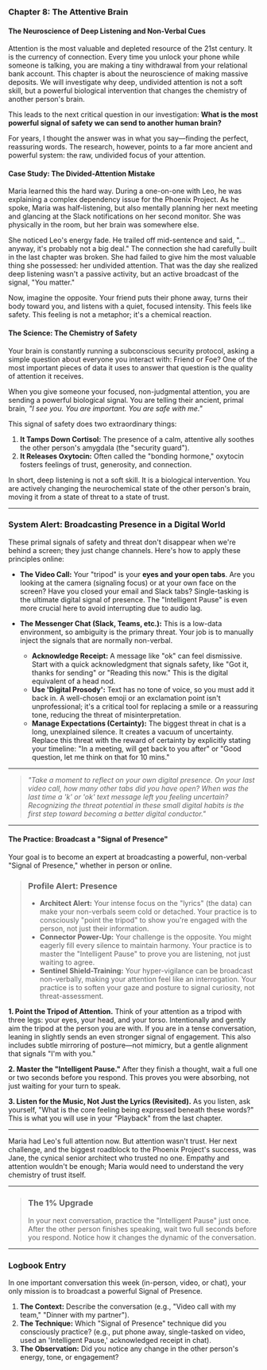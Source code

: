 ### **Chapter 8: The Attentive Brain**
#### The Neuroscience of Deep Listening and Non-Verbal Cues

Attention is the most valuable and depleted resource of the 21st century. It is the currency of connection. Every time you unlock your phone while someone is talking, you are making a tiny withdrawal from your relational bank account. This chapter is about the neuroscience of making massive deposits. We will investigate why deep, undivided attention is not a soft skill, but a powerful biological intervention that changes the chemistry of another person's brain.

This leads to the next critical question in our investigation: **What is the most powerful signal of safety we can send to another human brain?**

For years, I thought the answer was in what you say—finding the perfect, reassuring words. The research, however, points to a far more ancient and powerful system: the raw, undivided focus of your attention.

#### **Case Study: The Divided-Attention Mistake**

Maria learned this the hard way. During a one-on-one with Leo, he was explaining a complex dependency issue for the Phoenix Project. As he spoke, Maria was half-listening, but also mentally planning her next meeting and glancing at the Slack notifications on her second monitor. She was physically in the room, but her brain was somewhere else.

She noticed Leo's energy fade. He trailed off mid-sentence and said, "…anyway, it's probably not a big deal." The connection she had carefully built in the last chapter was broken. She had failed to give him the most valuable thing she possessed: her undivided attention. That was the day she realized deep listening wasn't a passive activity, but an active broadcast of the signal, "You matter."

Now, imagine the opposite. Your friend puts their phone away, turns their body toward you, and listens with a quiet, focused intensity. This feels like safety. This feeling is not a metaphor; it's a chemical reaction.

#### **The Science: The Chemistry of Safety**

Your brain is constantly running a subconscious security protocol, asking a simple question about everyone you interact with: Friend or Foe? One of the most important pieces of data it uses to answer that question is the quality of attention it receives.

When you give someone your focused, non-judgmental attention, you are sending a powerful biological signal. You are telling their ancient, primal brain, *"I see you. You are important. You are safe with me."*

This signal of safety does two extraordinary things:

1.  **It Tamps Down Cortisol:** The presence of a calm, attentive ally soothes the other person's amygdala (the "security guard").
2.  **It Releases Oxytocin:** Often called the "bonding hormone," oxytocin fosters feelings of trust, generosity, and connection.

In short, deep listening is not a soft skill. It is a biological intervention. You are actively changing the neurochemical state of the other person's brain, moving it from a state of threat to a state of trust.

---
### **System Alert: Broadcasting Presence in a Digital World**

These primal signals of safety and threat don't disappear when we're behind a screen; they just change channels. Here's how to apply these principles online:

*   **The Video Call:** Your "tripod" is your **eyes and your open tabs**. Are you looking at the camera (signaling focus) or at your own face on the screen? Have you closed your email and Slack tabs? Single-tasking is the ultimate digital signal of presence. The "Intelligent Pause" is even more crucial here to avoid interrupting due to audio lag.

*   **The Messenger Chat (Slack, Teams, etc.):** This is a low-data environment, so ambiguity is the primary threat. Your job is to manually inject the signals that are normally non-verbal.
    *   **Acknowledge Receipt:** A message like "ok" can feel dismissive. Start with a quick acknowledgment that signals safety, like "Got it, thanks for sending" or "Reading this now." This is the digital equivalent of a head nod.
    *   **Use 'Digital Prosody':** Text has no tone of voice, so you must add it back in. A well-chosen emoji or an exclamation point isn't unprofessional; it's a critical tool for replacing a smile or a reassuring tone, reducing the threat of misinterpretation.
    *   **Manage Expectations (Certainty):** The biggest threat in chat is a long, unexplained silence. It creates a vacuum of uncertainty. Replace this threat with the reward of certainty by explicitly stating your timeline: "In a meeting, will get back to you after" or "Good question, let me think on that for 10 mins."
---
> *"Take a moment to reflect on your own digital presence. On your last video call, how many other tabs did you have open? When was the last time a 'k' or 'ok' text message left you feeling uncertain? Recognizing the threat potential in these small digital habits is the first step toward becoming a better digital conductor."*
---

#### **The Practice: Broadcast a "Signal of Presence"**

Your goal is to become an expert at broadcasting a powerful, non-verbal "Signal of Presence," whether in person or online.

> ### **Profile Alert: Presence**
>
> *   **Architect Alert:** Your intense focus on the "lyrics" (the data) can make your non-verbals seem cold or detached. Your practice is to consciously "point the tripod" to show you're engaged with the person, not just their information.
> *   **Connector Power-Up:** Your challenge is the opposite. You might eagerly fill every silence to maintain harmony. Your practice is to master the "Intelligent Pause" to prove you are listening, not just waiting to agree.
> *   **Sentinel Shield-Training:** Your hyper-vigilance can be broadcast non-verbally, making your attention feel like an interrogation. Your practice is to soften your gaze and posture to signal curiosity, not threat-assessment.

**1. Point the Tripod of Attention.** Think of your attention as a tripod with three legs: your eyes, your head, and your torso. Intentionally and gently aim the tripod at the person you are with. If you are in a tense conversation, leaning in slightly sends an even stronger signal of engagement. This also includes subtle mirroring of posture—not mimicry, but a gentle alignment that signals "I'm with you."

**2. Master the "Intelligent Pause."** After they finish a thought, wait a full one or two seconds before you respond. This proves you were absorbing, not just waiting for your turn to speak.

**3. Listen for the Music, Not Just the Lyrics (Revisited).** As you listen, ask yourself, "What is the core feeling being expressed beneath these words?" This is what you will use in your "Playback" from the last chapter.

---

Maria had Leo's full attention now. But attention wasn't trust. Her next challenge, and the biggest roadblock to the Phoenix Project's success, was Jane, the cynical senior architect who trusted no one. Empathy and attention wouldn't be enough; Maria would need to understand the very chemistry of trust itself.

---
> ### **The 1% Upgrade**
>
> In your next conversation, practice the "Intelligent Pause" just once. After the other person finishes speaking, wait two full seconds before you respond. Notice how it changes the dynamic of the conversation.

---
### **Logbook Entry**

In one important conversation this week (in-person, video, or chat), your only mission is to broadcast a powerful Signal of Presence.

1.  **The Context:** Describe the conversation (e.g., "Video call with my team," "Dinner with my partner").
2.  **The Technique:** Which "Signal of Presence" technique did you consciously practice? (e.g., put phone away, single-tasked on video, used an 'Intelligent Pause,' acknowledged receipt in chat).
3.  **The Observation:** Did you notice any change in the other person's energy, tone, or engagement?
